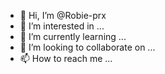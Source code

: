 - 👋 Hi, I’m @Robie-prx
- 👀 I’m interested in ...
- 🌱 I’m currently learning ...
- 💞️ I’m looking to collaborate on ...
- 📫 How to reach me ...

<!---
Robie-prx/Robie-prx is a ✨ special ✨ repository because its `README.md` (this file) appears on your GitHub profile.
You can click the Preview link to take a look at your changes.
--->
